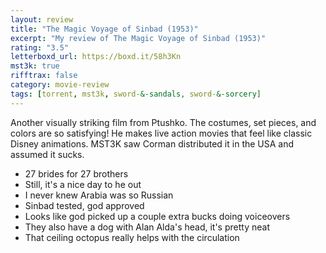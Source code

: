 ```yaml
---
layout: review
title: "The Magic Voyage of Sinbad (1953)"
excerpt: "My review of The Magic Voyage of Sinbad (1953)"
rating: "3.5"
letterboxd_url: https://boxd.it/58h3Kn
mst3k: true
rifftrax: false
category: movie-review
tags: [torrent, mst3k, sword-&-sandals, sword-&-sorcery]
---
```


Another visually striking film from Ptushko. The costumes, set pieces, and colors are so satisfying! He makes live action movies that feel like classic Disney animations. MST3K saw Corman distributed it in the USA and assumed it sucks.

- 27 brides for 27 brothers
- Still, it's a nice day to he out
- I never knew Arabia was so Russian
- Sinbad tested, god approved
- Looks like god picked up a couple extra bucks doing voiceovers
- They also have a dog with Alan Alda's head, it's pretty neat
- That ceiling octopus really helps with the circulation
